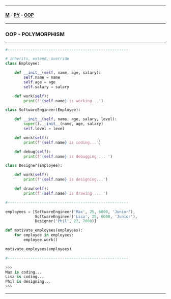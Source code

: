 
---

#### [M](https://github.com/ttltrk/TTT/blob/master/menu.md) - [PY](https://github.com/ttltrk/TTT/blob/master/PY/PY.md) - [OOP](https://github.com/ttltrk/TTT/blob/master/PY/OOP/OOP.md)

---

### OOP - POLYMORPHISM

---

```py
#-----------------------------------------------------

# inherits, extend, override
class Employee:

    def __init__(self, name, age, salary):
        self.name = name
        self.age = age
        self.salary = salary

    def work(self):
        print(f'{self.name} is working...')        

class SoftwareEngineer(Employee):

    def __init__(self, name, age, salary, level):
        super().__init__(name, age, salary)
        self.level = level

    def work(self):
        print(f'{self.name} is coding...')    

    def debug(self):
        print(f'{self.name} is debugging ... ')

class Designer(Employee):

    def work(self):
        print(f'{self.name} is designing...')

    def draw(self):
        print(f'{self.name} is drawing ... ')

#-----------------------------------------------------

employees = [SoftwareEngineer('Max', 25, 6000, 'Junior'),
             SoftwareEngineer('Lisa', 25, 6000, 'Junior'),
             Designer('Phil', 27, 7000)]

def motivate_employees(employees):
    for employee in employees:
        employee.work()

motivate_employees(employees)      

#-----------------------------------------------------

>>>
Max is coding...
Lisa is coding...
Phil is designing...
>>>
```

---
